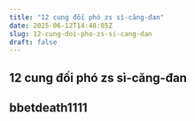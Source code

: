 ```yaml
---
title: "12 cung đối phó zs sì-căng-đan"
date: 2025-06-12T14:48:05Z
slug: 12-cung-doi-pho-zs-si-cang-dan
draft: false
---
```


## 12 cung đối phó zs sì-căng-đan

## bbetdeath1111

